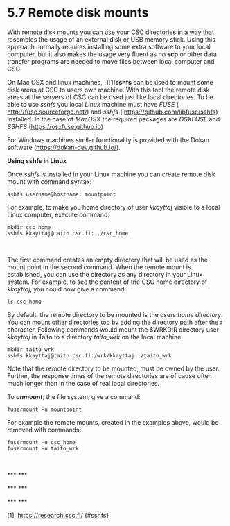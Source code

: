 # 5.7 Remote disk mounts

With remote disk mounts you can use your CSC directories in a way that
resembles the  usage of an  external disk  or USB memory  stick. Using
this approach normally requires installing some extra software to your
local computer, but it also makes  the usage very fluent as no **scp**
or other data transfer programs are needed to move files between local
computer and CSC.

On Mac  OSX and linux  machines, [][1]**sshfs** can  be used  to mount
some disk areas at CSC to users own machine. With this tool the remote
disk  areas  at  the servers  of  CSC  can  be  used just  like  local
directories. To be able to  use *sshfs* you local *Linux* machine must
have   *FUSE*   (   <http://fuse.sourceforge.net/>)  and   *sshfs*   (
<https://github.com/libfuse/sshfs>) installed. In the case of *MacOS*X
the     required     packages     are    *OSXFUSE*     and     *SSHFS*
(<https://osxfuse.github.io>)

For Windows machines similar functionality  is provided with the Dokan
software (<https://dokan-dev.github.io/>).

**Using sshfs in Linux**

Once *sshfs* is installed in your  Linux machine you can create remote
disk mount with command syntax:

    sshfs username@hostname: mountpoint

For example, to make you home  directory of user *kkaytta*j visible to
a local Linux computer, execute command:

    mkdir csc_home
    sshfs kkayttaj@taito.csc.fi: ./csc_home

 

The first command creates an empty  directory that will be used as the
mount  point  in  the  second   command.  When  the  remote  mount  is
established, you can use the directory  as any directory in your Linux
system. For example,  to see the content of the  CSC home directory of
*kkayttaj*, you could now give a command:

    ls csc_home

By default,  the remote  directory to  be mounted  is the  users *home
directory*.  You  can  mount  other  directories  too  by  adding  the
directory  path after  the **:**  character. Following  commands would
mount the  $WRKDIR directory user  *kkayttaj* in Taito to  a directory
*taito\_wrk* on the local machine:

    mkdir taito_wrk
    sshfs kkayttaj@taito.csc.fi:/wrk/kkayttaj ./taito_wrk

Note that  the remote directory  to be mounted,  must be owned  by the
user.  Further,  the response times  of the remote directories  are of
cause often much longer than in the case of real local directories.

To ***unmount***; the file system, give a command:

    fusermount -u mountpoint

For example the remote mounts, created in the examples above, would be
removed with commands:

    fusermount -u csc_home
    fusermount -u taito_wrk

 

*** ***

*** ***

*** ***

  [1]: https://research.csc.fi/ {#sshfs}
